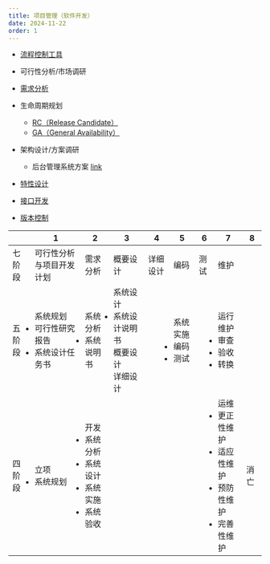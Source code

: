 ```yaml
---
title: 项目管理（软件开发）
date: 2024-11-22
order: 1
---
```


- [流程控制工具](./tools-process/README.md)

- 可行性分析/市场调研

- [需求分析](./demand-analysis.md)

- 生命周期规划
  - [RC（Release Candidate）](https://openjdk.org/jeps/3#rc)
  - [GA（General Availability）](https://openjdk.org/projects/jdk8/milestones#General_Availability)

- 架构设计/方案调研
  - 后台管理系统方案 [link](../dev-java-integration_solution/README.md)

- [特性设计](./feature-design/README.md)

- [接口开发](./tools-api/README.md)

- [版本控制](./tools-version/README.md)

<style>
  .clear {
margin: 0;
padding: 0;
  }
</style>

&nbsp; | 1 | 2 | 3 | 4 | 5 | 6 | 7 | 8 |
--- | ----       | -------- | -----    |  ------ | --- | ---  | ---- | ---
七阶段 | 可行性分析与项目开发计划 | 需求分析 | 概要设计 | 详细设计 | 编码 | 测试 | 维护
五阶段 | 系统规划 <ul class='clear'><li>可行性研究报告</li><li>系统设计任务书</li></ul> | 系统分析 <ul class='clear'><li>系统说明书</li></ul> | 系统设计 <ul class='clear'><li>系统设计说明书<br>概要设计<br>详细设计</li></ul> |            | 系统实施 <ul class='clear'><li>编码</li><li>测试</li></ul> | | 运行维护 <ul class='clear'><li>审查</li><li>验收</li><li>转换</li></ul>
四阶段 | 立项  <ul class='clear'><li>系统规划</li></ul>   | 开发 <ul class='clear'><li>系统分析</li><li>系统设计</li><li>系统实施</li><li>系统验收</li></ul>   |         |              |         |  |  运维 <ul class='clear'><li>更正性维护</li><li>适应性维护</li><li>预防性维护</li><li>完善性维护</li></ul> | 消亡
